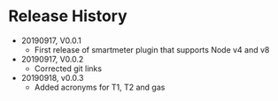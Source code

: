 # Release History

* 20190917, V0.0.1
    * First release of smartmeter plugin that supports Node v4 and v8
* 20190917, V0.0.2
    * Corrected git links
* 20190918, v0.0.3
    * Added acronyms for T1, T2 and gas

    
